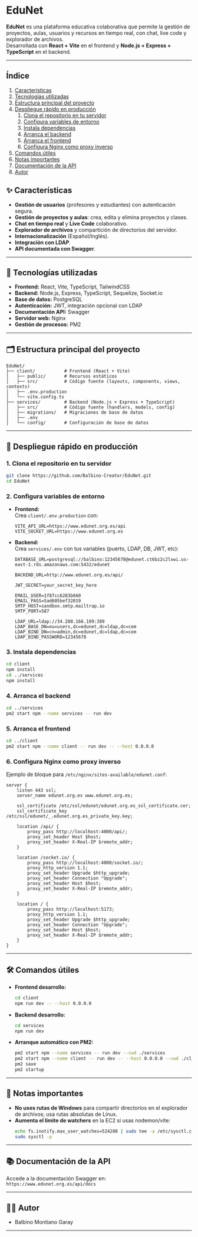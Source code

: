 # EduNet

**EduNet** es una plataforma educativa colaborativa que permite la gestión de proyectos, aulas, usuarios y recursos en tiempo real, con chat, live code y explorador de archivos.  
Desarrollada con **React + Vite** en el frontend y **Node.js + Express + TypeScript** en el backend.

---

## Índice

1. [Características](#-características)
2. [Tecnologías utilizadas](#-tecnologías-utilizadas)
3. [Estructura principal del proyecto](#-estructura-principal-del-proyecto)
4. [Despliegue rápido en producción](#-despliegue-rápido-en-producción)
    1. [Clona el repositorio en tu servidor](#1-clona-el-repositorio-en-tu-servidor)
    2. [Configura variables de entorno](#2-configura-variables-de-entorno)
    3. [Instala dependencias](#3-instala-dependencias)
    4. [Arranca el backend](#4-arranca-el-backend)
    5. [Arranca el frontend](#5-arranca-el-frontend)
    6. [Configura Nginx como proxy inverso](#6-configura-nginx-como-proxy-inverso)
5. [Comandos útiles](#-comandos-útiles)
6. [Notas importantes](#-notas-importantes)
7. [Documentación de la API](#-documentación-de-la-api)
8. [Autor](#-autor)

## ✨ Características

- **Gestión de usuarios** (profesores y estudiantes) con autenticación segura.
- **Gestión de proyectos y aulas**: crea, edita y elimina proyectos y clases.
- **Chat en tiempo real** y **Live Code** colaborativo.
- **Explorador de archivos** y compartición de directorios del servidor.
- **Internacionalización** (Español/Inglés).
- **Integración con LDAP**.
- **API documentada con Swagger**.

---

## 🥗 Tecnologías utilizadas

- **Frontend:** React, Vite, TypeScript, TailwindCSS
- **Backend:** Node.js, Express, TypeScript, Sequelize, Socket.io
- **Base de datos:** PostgreSQL
- **Autenticación:** JWT, integración opcional con LDAP
- **Documentación API:** Swagger
- **Servidor web:** Nginx
- **Gestión de procesos:** PM2

---

## 🗂️ Estructura principal del proyecto

```
EduNet/
├── client/           # Frontend (React + Vite)
│   ├── public/       # Recursos estáticos
│   ├── src/          # Código fuente (layouts, components, views, contexts)
│   ├── .env.production
│   └── vite.config.ts
├── services/         # Backend (Node.js + Express + TypeScript)
│   ├── src/          # Código fuente (handlers, models, config)
│   ├── migrations/   # Migraciones de base de datos
│   ├── .env
│   └── config/       # Configuración de base de datos
```

---

## 🚀 Despliegue rápido en producción

### 1. **Clona el repositorio en tu servidor**

```sh
git clone https://github.com/Balbino-Creator/EduNet.git
cd EduNet
```

### 2. **Configura variables de entorno**

- **Frontend:**  
  Crea `client/.env.production` con:

    ```
    VITE_API_URL=https://www.edunet.org.es/api
    VITE_SOCKET_URL=https://www.edunet.org.es
    ```

- **Backend:**  
  Crea `services/.env` con tus variables (puerto, LDAP, DB, JWT, etc):

    ```
    DATABASE_URL=postgresql://balbino:12345678@edunet.ct6bz2c2lxwi.us-east-1.rds.amazonaws.com:5432/edunet

    BACKEND_URL=http://www.edunet.org.es/api/
    
    JWT_SECRET=your_secret_key_here
    
    EMAIL_USER=1f87cc6283b660
    EMAIL_PASS=5ad605bef32019
    SMTP_HOST=sandbox.smtp.mailtrap.io
    SMTP_PORT=587
    
    LDAP_URL=ldap://34.200.166.109:389
    LDAP_BASE_DN=ou=users,dc=edunet,dc=ldap,dc=com
    LDAP_BIND_DN=cn=admin,dc=edunet,dc=ldap,dc=com
    LDAP_BIND_PASSWORD=12345678
    ```

### 3. **Instala dependencias**

```sh
cd client
npm install
cd ../services
npm install
```

### 4. **Arranca el backend**

```sh
cd ../services
pm2 start npm --name services -- run dev
```

### 5. **Arranca el frontend**

```sh
cd ../client
pm2 start npm --name client -- run dev -- --host 0.0.0.0
```

### 6. **Configura Nginx como proxy inverso**

Ejemplo de bloque para `/etc/nginx/sites-available/edunet.conf`:

```nginx
server {
    listen 443 ssl;
    server_name edunet.org.es www.edunet.org.es;

    ssl_certificate /etc/ssl/edunet/edunet.org.es_ssl_certificate.cer;
    ssl_certificate_key /etc/ssl/edunet/_.edunet.org.es_private_key.key;

    location /api/ {
        proxy_pass http://localhost:4000/api/;
        proxy_set_header Host $host;
        proxy_set_header X-Real-IP $remote_addr;
    }

    location /socket.io/ {
        proxy_pass http://localhost:4000/socket.io/;
        proxy_http_version 1.1;
        proxy_set_header Upgrade $http_upgrade;
        proxy_set_header Connection "Upgrade";
        proxy_set_header Host $host;
        proxy_set_header X-Real-IP $remote_addr;
    }

    location / {
        proxy_pass http://localhost:5173;
        proxy_http_version 1.1;
        proxy_set_header Upgrade $http_upgrade;
        proxy_set_header Connection "Upgrade";
        proxy_set_header Host $host;
        proxy_set_header X-Real-IP $remote_addr;
    }
}
```

---

## 🛠️ Comandos útiles

- **Frontend desarrollo:**  
  ```sh
  cd client
  npm run dev -- --host 0.0.0.0
  ```
- **Backend desarrollo:**  
  ```sh
  cd services
  npm run dev
  ```
- **Arranque automático con PM2:**  
  ```sh
  pm2 start npm --name services -- run dev --cwd ./services
  pm2 start npm --name client -- run dev -- --host 0.0.0.0 --cwd ./client
  pm2 save
  pm2 startup
  ```

---

## 📝 Notas importantes

- **No uses rutas de Windows** para compartir directorios en el explorador de archivos; usa rutas absolutas de Linux.
- **Aumenta el límite de watchers** en la EC2 si usas nodemon/vite:
  ```sh
  echo fs.inotify.max_user_watches=524288 | sudo tee -a /etc/sysctl.conf
  sudo sysctl -p
  ```

---

## 📚 Documentación de la API

Accede a la documentación Swagger en:  
`https://www.edunet.org.es/api/docs`

---

## 👨‍💻 Autor

- Balbino Montiano Garay

---
